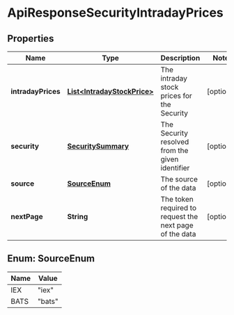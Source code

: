 
# ApiResponseSecurityIntradayPrices

## Properties
Name | Type | Description | Notes
------------ | ------------- | ------------- | -------------
**intradayPrices** | [**List&lt;IntradayStockPrice&gt;**](IntradayStockPrice.md) | The intraday stock prices for the Security |  [optional]
**security** | [**SecuritySummary**](SecuritySummary.md) | The Security resolved from the given identifier |  [optional]
**source** | [**SourceEnum**](#SourceEnum) | The source of the data |  [optional]
**nextPage** | **String** | The token required to request the next page of the data |  [optional]


<a name="SourceEnum"></a>
## Enum: SourceEnum
Name | Value
---- | -----
IEX | &quot;iex&quot;
BATS | &quot;bats&quot;




